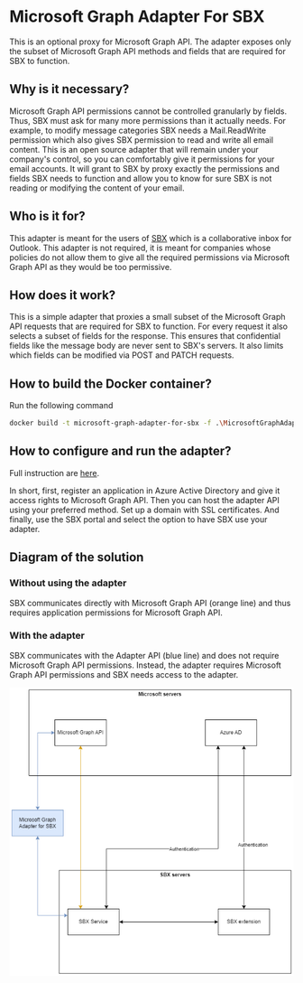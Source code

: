 # Microsoft Graph Adapter For SBX

This is an optional proxy for Microsoft Graph API.
The adapter exposes only the subset of Microsoft Graph API methods and fields that are required for SBX to function.

## Why is it necessary?

Microsoft Graph API permissions cannot be controlled granularly by fields.
Thus, SBX must ask for many more permissions than it actually needs.
For example, to modify message categories SBX needs a Mail.ReadWrite permission which also gives SBX permission to read and write all email content.
This is an open source adapter that will remain under your company's control, so you can comfortably give it permissions for your email accounts.
It will grant to SBX by proxy exactly the permissions and fields SBX needs to function and allow you to know for sure SBX is not reading or modifying the content of your email.

## Who is it for?

This adapter is meant for the users of [SBX](https://sbx.tools/) which is a collaborative inbox for Outlook.
This adapter is not required, it is meant for companies whose policies do not allow them to give all the required permissions via Microsoft Graph API as they would be too permissive.

## How does it work?

This is a simple adapter that proxies a small subset of the Microsoft Graph API requests that are required for SBX to function.
For every request it also selects a subset of fields for the response.
This ensures that confidential fields like the message body are never sent to SBX's servers.
It also limits which fields can be modified via POST and PATCH requests.

## How to build the Docker container?

Run the following command
````bash
docker build -t microsoft-graph-adapter-for-sbx -f .\MicrosoftGraphAdapterForSbx\Dockerfile .
````
## How to configure and run the adapter?

Full instruction are [here](./docs/running-instructions.md).

In short, first, register an application in Azure Active Directory and give it access rights to Microsoft Graph API.
Then you can host the adapter API using your preferred method.
Set up a domain with SSL certificates.
And finally, use the SBX portal and select the option to have SBX use your adapter. 

## Diagram of the solution

### Without using the adapter
SBX communicates directly with Microsoft Graph API (orange line) and thus requires application permissions for Microsoft Graph API.

### With the adapter
SBX communicates with the Adapter API (blue line) and does not require Microsoft Graph API permissions.
Instead, the adapter requires Microsoft Graph API permissions and SBX needs access to the adapter.

![Diagram of the Adaper](./docs/images/graph-adapter-diagram.png)